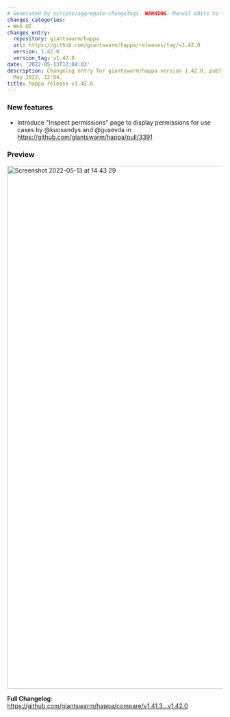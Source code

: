 ```yaml
---
# Generated by scripts/aggregate-changelogs. WARNING: Manual edits to this files will be overwritten.
changes_categories:
- Web UI
changes_entry:
  repository: giantswarm/happa
  url: https://github.com/giantswarm/happa/releases/tag/v1.42.0
  version: 1.42.0
  version_tag: v1.42.0
date: '2022-05-13T12:04:03'
description: Changelog entry for giantswarm/happa version 1.42.0, published on 13
  May 2022, 12:04.
title: happa release v1.42.0
---
```


### New features

* Introduce "Inspect permissions" page to display permissions for use cases by @kuosandys and @gusevda in https://github.com/giantswarm/happa/pull/3391

### Preview
<img width="1222" alt="Screenshot 2022-05-13 at 14 43 29" src="https://user-images.githubusercontent.com/445309/168276539-07d568e4-1351-47af-9002-feba08f2b968.png">

**Full Changelog**: https://github.com/giantswarm/happa/compare/v1.41.3...v1.42.0
